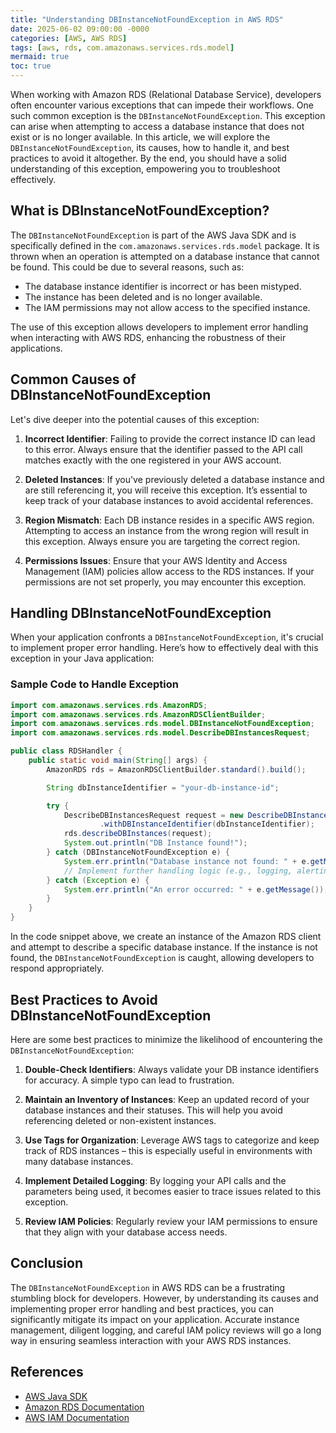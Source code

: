 ```yaml
---
title: "Understanding DBInstanceNotFoundException in AWS RDS"
date: 2025-06-02 09:00:00 -0000
categories: [AWS, AWS RDS]
tags: [aws, rds, com.amazonaws.services.rds.model]
mermaid: true
toc: true
---
```



When working with Amazon RDS (Relational Database Service), developers often encounter various exceptions that can impede their workflows. One such common exception is the `DBInstanceNotFoundException`. This exception can arise when attempting to access a database instance that does not exist or is no longer available. In this article, we will explore the `DBInstanceNotFoundException`, its causes, how to handle it, and best practices to avoid it altogether. By the end, you should have a solid understanding of this exception, empowering you to troubleshoot effectively.

## What is DBInstanceNotFoundException?

The `DBInstanceNotFoundException` is part of the AWS Java SDK and is specifically defined in the `com.amazonaws.services.rds.model` package. It is thrown when an operation is attempted on a database instance that cannot be found. This could be due to several reasons, such as:

- The database instance identifier is incorrect or has been mistyped.
- The instance has been deleted and is no longer available.
- The IAM permissions may not allow access to the specified instance.

The use of this exception allows developers to implement error handling when interacting with AWS RDS, enhancing the robustness of their applications.

## Common Causes of DBInstanceNotFoundException

Let's dive deeper into the potential causes of this exception:

1. **Incorrect Identifier**: Failing to provide the correct instance ID can lead to this error. Always ensure that the identifier passed to the API call matches exactly with the one registered in your AWS account.

2. **Deleted Instances**: If you've previously deleted a database instance and are still referencing it, you will receive this exception. It’s essential to keep track of your database instances to avoid accidental references.

3. **Region Mismatch**: Each DB instance resides in a specific AWS region. Attempting to access an instance from the wrong region will result in this exception. Always ensure you are targeting the correct region.

4. **Permissions Issues**: Ensure that your AWS Identity and Access Management (IAM) policies allow access to the RDS instances. If your permissions are not set properly, you may encounter this exception.

## Handling DBInstanceNotFoundException

When your application confronts a `DBInstanceNotFoundException`, it's crucial to implement proper error handling. Here’s how to effectively deal with this exception in your Java application:

### Sample Code to Handle Exception

```java
import com.amazonaws.services.rds.AmazonRDS;
import com.amazonaws.services.rds.AmazonRDSClientBuilder;
import com.amazonaws.services.rds.model.DBInstanceNotFoundException;
import com.amazonaws.services.rds.model.DescribeDBInstancesRequest;

public class RDSHandler {
    public static void main(String[] args) {
        AmazonRDS rds = AmazonRDSClientBuilder.standard().build();

        String dbInstanceIdentifier = "your-db-instance-id";

        try {
            DescribeDBInstancesRequest request = new DescribeDBInstancesRequest()
                    .withDBInstanceIdentifier(dbInstanceIdentifier);
            rds.describeDBInstances(request);
            System.out.println("DB Instance found!");
        } catch (DBInstanceNotFoundException e) {
            System.err.println("Database instance not found: " + e.getMessage());
            // Implement further handling logic (e.g., logging, alerting)
        } catch (Exception e) {
            System.err.println("An error occurred: " + e.getMessage());
        }
    }
}
```

In the code snippet above, we create an instance of the Amazon RDS client and attempt to describe a specific database instance. If the instance is not found, the `DBInstanceNotFoundException` is caught, allowing developers to respond appropriately.

## Best Practices to Avoid DBInstanceNotFoundException

Here are some best practices to minimize the likelihood of encountering the `DBInstanceNotFoundException`:

1. **Double-Check Identifiers**: Always validate your DB instance identifiers for accuracy. A simple typo can lead to frustration.

2. **Maintain an Inventory of Instances**: Keep an updated record of your database instances and their statuses. This will help you avoid referencing deleted or non-existent instances.

3. **Use Tags for Organization**: Leverage AWS tags to categorize and keep track of RDS instances – this is especially useful in environments with many database instances.

4. **Implement Detailed Logging**: By logging your API calls and the parameters being used, it becomes easier to trace issues related to this exception.

5. **Review IAM Policies**: Regularly review your IAM permissions to ensure that they align with your database access needs.

## Conclusion

The `DBInstanceNotFoundException` in AWS RDS can be a frustrating stumbling block for developers. However, by understanding its causes and implementing proper error handling and best practices, you can significantly mitigate its impact on your application. Accurate instance management, diligent logging, and careful IAM policy reviews will go a long way in ensuring seamless interaction with your AWS RDS instances.

## References

- [AWS Java SDK](https://aws.amazon.com/sdk-for-java/)
- [Amazon RDS Documentation](https://docs.aws.amazon.com/AmazonRDS/latest/UserGuide/CHAP_GettingStarted.html)
- [AWS IAM Documentation](https://docs.aws.amazon.com/IAM/latest/UserGuide/introduction.html)
